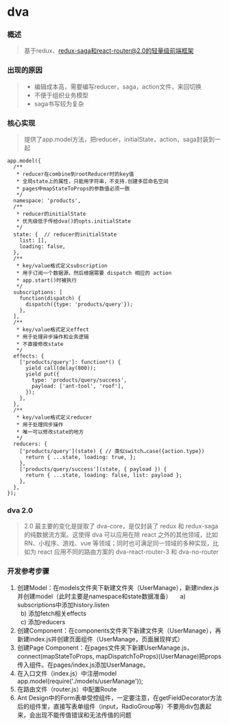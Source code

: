 # dva

### 概述
> 基于redux、redux-saga和react-router@2.0的轻量级前端框架

### 出现的原因
> * 编辑成本高，需要编写reducer，saga，action文件，来回切换
> * 不便于组织业务模型
> * saga书写较为复杂

### 核心实现
> 提供了app.model方法，把reducer，initialState，action，saga封装到一起

```
app.model({
  /** 
   * reducer在combine到rootReducer时的key值
   * 全局state上的属性，只能用字符串，不支持.创建多层命名空间
   * pages中mapStateToProps的参数值必须一致
   */
  namespace: 'products',  
  /**
   * reducer的initialState
   * 优先级低于传给dva()的opts.initialState
   */
  state: {  // reducer的initialState
    list: [],
    loading: false,
  },
  /**
   * key/value格式定义subscription
   * 用于订阅一个数据源，然后根据需要 dispatch 相应的 action
   * app.start()时被执行
   */
  subscriptions: [
    function(dispatch) {
      dispatch({type: 'products/query'});
    },
  ],
  /**
   * key/value格式定义effect
   * 用于处理异步操作和业务逻辑
   * 不直接修改state
   */
  effects: {
    ['products/query']: function*() {
      yield call(delay(800));
      yield put({
        type: 'products/query/success',
        payload: ['ant-tool', 'roof'],
      });
    },
  },
  /**
   * key/value格式定义reducer
   * 用于处理同步操作
   * 唯一可以修改state的地方
   */
  reducers: {
    ['products/query'](state) { // 类似switch…case({action.type})
      return { ...state, loading: true, };
    },
    ['products/query/success'](state, { payload }) {
      return { ...state, loading: false, list: payload };
    },
  },
});
```
### dva 2.0
> 2.0 最主要的变化是提取了 dva-core，是仅封装了 redux 和 redux-saga 的纯数据流方案。这使得 dva 可以应用在除 react 之外的其他领域，比如 RN、小程序、游戏、vue 等领域；同时也可满足同一领域的多种实现，比如为 react 应用不同的路由方案的 dva-react-router-3 和 dva-no-router

### 开发参考步骤
1. 创建Model：在models文件夹下新建文件夹（UserManage），新建index.js并创建model（此时主要是namespace和state数据准备）   
&nbsp;&nbsp;a) subscriptions中添加history.listen   
&nbsp;&nbsp;b) 添加fetch相关effects   
&nbsp;&nbsp;c) 添加reducers   
2. 创建Component：在components文件夹下新建文件夹（UserManage），再新建index.js并创建页面组件（UserManage，页面展现样式）
3. 创建Page Component：在pages文件夹下新建UserManage.js，connect(mapStateToProps, mapDispatchToProps)(UserManage)把props传入组件。在pages/index.js添加UserManage。
4. 在入口文件（index.js）中注册model app.model(require('./models/userManage')); 
5. 在路由文件（router.js）中配置Route <Route path="/userManage" component={pages.UserManage} breadcrumbName="用户管理"/>
6. Ant Design中的Form表单受控组件，一定要注意，在getFieldDecorator方法后的组件里，直接写表单组件（input，RadioGroup等）不要用div包裹起来，会出现不能传值错误和无法传值的问题
